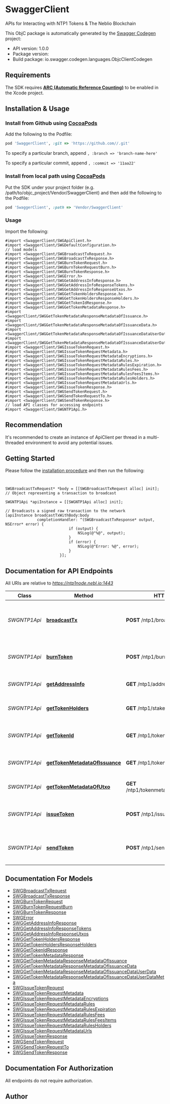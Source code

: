 # SwaggerClient

APIs for Interacting with NTP1 Tokens & The Neblio Blockchain

This ObjC package is automatically generated by the [Swagger Codegen](https://github.com/swagger-api/swagger-codegen) project:

- API version: 1.0.0
- Package version: 
- Build package: io.swagger.codegen.languages.ObjcClientCodegen

## Requirements

The SDK requires [**ARC (Automatic Reference Counting)**](http://stackoverflow.com/questions/7778356/how-to-enable-disable-automatic-reference-counting) to be enabled in the Xcode project.

## Installation & Usage
### Install from Github using [CocoaPods](https://cocoapods.org/)

Add the following to the Podfile:

```ruby
pod 'SwaggerClient', :git => 'https://github.com//.git'
```

To specify a particular branch, append `, :branch => 'branch-name-here'`

To specify a particular commit, append `, :commit => '11aa22'`

### Install from local path using [CocoaPods](https://cocoapods.org/)

Put the SDK under your project folder (e.g. /path/to/objc_project/Vendor/SwaggerClient) and then add the following to the Podfile:

```ruby
pod 'SwaggerClient', :path => 'Vendor/SwaggerClient'
```

### Usage

Import the following:

```objc
#import <SwaggerClient/SWGApiClient.h>
#import <SwaggerClient/SWGDefaultConfiguration.h>
// load models
#import <SwaggerClient/SWGBroadcastTxRequest.h>
#import <SwaggerClient/SWGBroadcastTxResponse.h>
#import <SwaggerClient/SWGBurnTokenRequest.h>
#import <SwaggerClient/SWGBurnTokenRequestBurn.h>
#import <SwaggerClient/SWGBurnTokenResponse.h>
#import <SwaggerClient/SWGError.h>
#import <SwaggerClient/SWGGetAddressInfoResponse.h>
#import <SwaggerClient/SWGGetAddressInfoResponseTokens.h>
#import <SwaggerClient/SWGGetAddressInfoResponseUtxos.h>
#import <SwaggerClient/SWGGetTokenHoldersResponse.h>
#import <SwaggerClient/SWGGetTokenHoldersResponseHolders.h>
#import <SwaggerClient/SWGGetTokenIdResponse.h>
#import <SwaggerClient/SWGGetTokenMetadataResponse.h>
#import <SwaggerClient/SWGGetTokenMetadataResponseMetadataOfIssuance.h>
#import <SwaggerClient/SWGGetTokenMetadataResponseMetadataOfIssuanceData.h>
#import <SwaggerClient/SWGGetTokenMetadataResponseMetadataOfIssuanceDataUserData.h>
#import <SwaggerClient/SWGGetTokenMetadataResponseMetadataOfIssuanceDataUserDataMeta.h>
#import <SwaggerClient/SWGIssueTokenRequest.h>
#import <SwaggerClient/SWGIssueTokenRequestMetadata.h>
#import <SwaggerClient/SWGIssueTokenRequestMetadataEncryptions.h>
#import <SwaggerClient/SWGIssueTokenRequestMetadataRules.h>
#import <SwaggerClient/SWGIssueTokenRequestMetadataRulesExpiration.h>
#import <SwaggerClient/SWGIssueTokenRequestMetadataRulesFees.h>
#import <SwaggerClient/SWGIssueTokenRequestMetadataRulesFeesItems.h>
#import <SwaggerClient/SWGIssueTokenRequestMetadataRulesHolders.h>
#import <SwaggerClient/SWGIssueTokenRequestMetadataUrls.h>
#import <SwaggerClient/SWGIssueTokenResponse.h>
#import <SwaggerClient/SWGSendTokenRequest.h>
#import <SwaggerClient/SWGSendTokenRequestTo.h>
#import <SwaggerClient/SWGSendTokenResponse.h>
// load API classes for accessing endpoints
#import <SwaggerClient/SWGNTP1Api.h>

```

## Recommendation

It's recommended to create an instance of ApiClient per thread in a multi-threaded environment to avoid any potential issues.

## Getting Started

Please follow the [installation procedure](#installation--usage) and then run the following:

```objc


SWGBroadcastTxRequest* *body = [[SWGBroadcastTxRequest alloc] init]; // Object representing a transaction to broadcast

SWGNTP1Api *apiInstance = [[SWGNTP1Api alloc] init];

// Broadcasts a signed raw transaction to the network
[apiInstance broadcastTxWithBody:body
              completionHandler: ^(SWGBroadcastTxResponse* output, NSError* error) {
                            if (output) {
                                NSLog(@"%@", output);
                            }
                            if (error) {
                                NSLog(@"Error: %@", error);
                            }
                        }];

```

## Documentation for API Endpoints

All URIs are relative to *https://ntp1node.nebl.io:1443*

Class | Method | HTTP request | Description
------------ | ------------- | ------------- | -------------
*SWGNTP1Api* | [**broadcastTx**](docs/SWGNTP1Api.md#broadcasttx) | **POST** /ntp1/broadcast | Broadcasts a signed raw transaction to the network
*SWGNTP1Api* | [**burnToken**](docs/SWGNTP1Api.md#burntoken) | **POST** /ntp1/burntoken | Builds a transaction that burns an NTP1 Token
*SWGNTP1Api* | [**getAddressInfo**](docs/SWGNTP1Api.md#getaddressinfo) | **GET** /ntp1/addressinfo/{address} | Information On a Neblio Address
*SWGNTP1Api* | [**getTokenHolders**](docs/SWGNTP1Api.md#gettokenholders) | **GET** /ntp1/stakeholders/{tokenid} | Get Addresses Holding a Token
*SWGNTP1Api* | [**getTokenId**](docs/SWGNTP1Api.md#gettokenid) | **GET** /ntp1/tokenid/{tokensymbol} | Returns the tokenId representing a token
*SWGNTP1Api* | [**getTokenMetadataOfIssuance**](docs/SWGNTP1Api.md#gettokenmetadataofissuance) | **GET** /ntp1/tokenmetadata/{tokenid} | Get Issuance Metadata of Token
*SWGNTP1Api* | [**getTokenMetadataOfUtxo**](docs/SWGNTP1Api.md#gettokenmetadataofutxo) | **GET** /ntp1/tokenmetadata/{tokenid}/{utxo} | Get UTXO Metadata of Token
*SWGNTP1Api* | [**issueToken**](docs/SWGNTP1Api.md#issuetoken) | **POST** /ntp1/issue | Builds a transaction that issues a new NTP1 Token
*SWGNTP1Api* | [**sendToken**](docs/SWGNTP1Api.md#sendtoken) | **POST** /ntp1/sendtoken | Builds a transaction that sends an NTP1 Token


## Documentation For Models

 - [SWGBroadcastTxRequest](docs/SWGBroadcastTxRequest.md)
 - [SWGBroadcastTxResponse](docs/SWGBroadcastTxResponse.md)
 - [SWGBurnTokenRequest](docs/SWGBurnTokenRequest.md)
 - [SWGBurnTokenRequestBurn](docs/SWGBurnTokenRequestBurn.md)
 - [SWGBurnTokenResponse](docs/SWGBurnTokenResponse.md)
 - [SWGError](docs/SWGError.md)
 - [SWGGetAddressInfoResponse](docs/SWGGetAddressInfoResponse.md)
 - [SWGGetAddressInfoResponseTokens](docs/SWGGetAddressInfoResponseTokens.md)
 - [SWGGetAddressInfoResponseUtxos](docs/SWGGetAddressInfoResponseUtxos.md)
 - [SWGGetTokenHoldersResponse](docs/SWGGetTokenHoldersResponse.md)
 - [SWGGetTokenHoldersResponseHolders](docs/SWGGetTokenHoldersResponseHolders.md)
 - [SWGGetTokenIdResponse](docs/SWGGetTokenIdResponse.md)
 - [SWGGetTokenMetadataResponse](docs/SWGGetTokenMetadataResponse.md)
 - [SWGGetTokenMetadataResponseMetadataOfIssuance](docs/SWGGetTokenMetadataResponseMetadataOfIssuance.md)
 - [SWGGetTokenMetadataResponseMetadataOfIssuanceData](docs/SWGGetTokenMetadataResponseMetadataOfIssuanceData.md)
 - [SWGGetTokenMetadataResponseMetadataOfIssuanceDataUserData](docs/SWGGetTokenMetadataResponseMetadataOfIssuanceDataUserData.md)
 - [SWGGetTokenMetadataResponseMetadataOfIssuanceDataUserDataMeta](docs/SWGGetTokenMetadataResponseMetadataOfIssuanceDataUserDataMeta.md)
 - [SWGIssueTokenRequest](docs/SWGIssueTokenRequest.md)
 - [SWGIssueTokenRequestMetadata](docs/SWGIssueTokenRequestMetadata.md)
 - [SWGIssueTokenRequestMetadataEncryptions](docs/SWGIssueTokenRequestMetadataEncryptions.md)
 - [SWGIssueTokenRequestMetadataRules](docs/SWGIssueTokenRequestMetadataRules.md)
 - [SWGIssueTokenRequestMetadataRulesExpiration](docs/SWGIssueTokenRequestMetadataRulesExpiration.md)
 - [SWGIssueTokenRequestMetadataRulesFees](docs/SWGIssueTokenRequestMetadataRulesFees.md)
 - [SWGIssueTokenRequestMetadataRulesFeesItems](docs/SWGIssueTokenRequestMetadataRulesFeesItems.md)
 - [SWGIssueTokenRequestMetadataRulesHolders](docs/SWGIssueTokenRequestMetadataRulesHolders.md)
 - [SWGIssueTokenRequestMetadataUrls](docs/SWGIssueTokenRequestMetadataUrls.md)
 - [SWGIssueTokenResponse](docs/SWGIssueTokenResponse.md)
 - [SWGSendTokenRequest](docs/SWGSendTokenRequest.md)
 - [SWGSendTokenRequestTo](docs/SWGSendTokenRequestTo.md)
 - [SWGSendTokenResponse](docs/SWGSendTokenResponse.md)


## Documentation For Authorization

 All endpoints do not require authorization.


## Author




